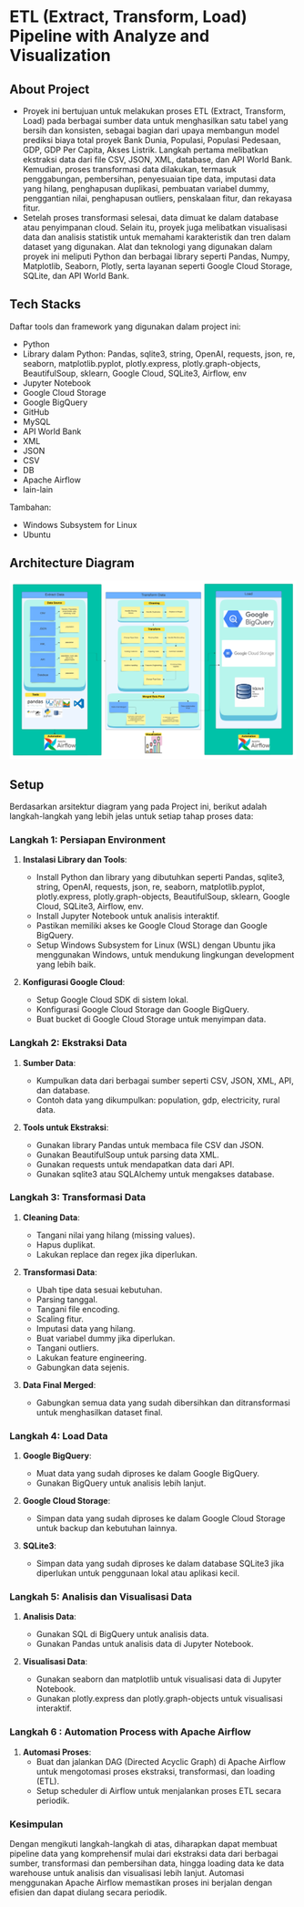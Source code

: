 # ETL (Extract, Transform, Load) Pipeline with Analyze and Visualization

## About Project
- Proyek ini bertujuan untuk melakukan proses ETL (Extract, Transform, Load) pada berbagai sumber data untuk menghasilkan satu tabel yang bersih dan konsisten, sebagai bagian dari upaya membangun model prediksi biaya total proyek Bank Dunia, Populasi, Populasi Pedesaan, GDP, GDP Per Capita, Akses Listrik. Langkah pertama melibatkan ekstraksi data dari file CSV, JSON, XML, database, dan API World Bank. Kemudian, proses transformasi data dilakukan, termasuk penggabungan, pembersihan, penyesuaian tipe data, imputasi data yang hilang, penghapusan duplikasi, pembuatan variabel dummy, penggantian nilai, penghapusan outliers, penskalaan fitur, dan rekayasa fitur.
- Setelah proses transformasi selesai, data dimuat ke dalam database atau penyimpanan cloud. Selain itu, proyek juga melibatkan visualisasi data dan analisis statistik untuk memahami karakteristik dan tren dalam dataset yang digunakan. Alat dan teknologi yang digunakan dalam proyek ini meliputi Python dan berbagai library seperti Pandas, Numpy, Matplotlib, Seaborn, Plotly, serta layanan seperti Google Cloud Storage, SQLite, dan API World Bank.

## Tech Stacks
Daftar tools dan framework yang digunakan dalam project ini:
- Python
- Library dalam Python: Pandas, sqlite3, string, OpenAI, requests, json, re, seaborn, matplotlib.pyplot, plotly.express, plotly.graph-objects, BeautifulSoup, sklearn, Google Cloud, SQLite3, Airflow, env
- Jupyter Notebook
- Google Cloud Storage
- Google BigQuery
- GitHub
- MySQL
- API World Bank
- XML
- JSON 
- CSV
- DB
- Apache Airflow
- lain-lain

Tambahan:
- Windows Subsystem for Linux
- Ubuntu

## Architecture Diagram
![Arsitektur Diagram ETL](Architecture-Diagram-ETL.png)

## Setup 
Berdasarkan arsitektur diagram yang pada Project ini, berikut adalah langkah-langkah yang lebih jelas untuk setiap tahap proses data:

### Langkah 1: Persiapan Environment
1. **Instalasi Library dan Tools**:
   - Install Python dan library yang dibutuhkan seperti Pandas, sqlite3, string, OpenAI, requests, json, re, seaborn, matplotlib.pyplot, plotly.express, plotly.graph-objects, BeautifulSoup, sklearn, Google Cloud, SQLite3, Airflow, env.
   - Install Jupyter Notebook untuk analisis interaktif.
   - Pastikan memiliki akses ke Google Cloud Storage dan Google BigQuery.
   - Setup Windows Subsystem for Linux (WSL) dengan Ubuntu jika menggunakan Windows, untuk mendukung lingkungan development yang lebih baik.

2. **Konfigurasi Google Cloud**:
   - Setup Google Cloud SDK di sistem lokal.
   - Konfigurasi Google Cloud Storage dan Google BigQuery.
   - Buat bucket di Google Cloud Storage untuk menyimpan data.

### Langkah 2: Ekstraksi Data
1. **Sumber Data**:
   - Kumpulkan data dari berbagai sumber seperti CSV, JSON, XML, API, dan database.
   - Contoh data yang dikumpulkan: population, gdp, electricity, rural data.

2. **Tools untuk Ekstraksi**:
   - Gunakan library Pandas untuk membaca file CSV dan JSON.
   - Gunakan BeautifulSoup untuk parsing data XML.
   - Gunakan requests untuk mendapatkan data dari API.
   - Gunakan sqlite3 atau SQLAlchemy untuk mengakses database.

### Langkah 3: Transformasi Data
1. **Cleaning Data**:
   - Tangani nilai yang hilang (missing values).
   - Hapus duplikat.
   - Lakukan replace dan regex jika diperlukan.

2. **Transformasi Data**:
   - Ubah tipe data sesuai kebutuhan.
   - Parsing tanggal.
   - Tangani file encoding.
   - Scaling fitur.
   - Imputasi data yang hilang.
   - Buat variabel dummy jika diperlukan.
   - Tangani outliers.
   - Lakukan feature engineering.
   - Gabungkan data sejenis.

3. **Data Final Merged**:
   - Gabungkan semua data yang sudah dibersihkan dan ditransformasi untuk menghasilkan dataset final.

### Langkah 4: Load Data
1. **Google BigQuery**:
   - Muat data yang sudah diproses ke dalam Google BigQuery.
   - Gunakan BigQuery untuk analisis lebih lanjut.

2. **Google Cloud Storage**:
   - Simpan data yang sudah diproses ke dalam Google Cloud Storage untuk backup dan kebutuhan lainnya.

3. **SQLite3**:
   - Simpan data yang sudah diproses ke dalam database SQLite3 jika diperlukan untuk penggunaan lokal atau aplikasi kecil.

### Langkah 5: Analisis dan Visualisasi Data
1. **Analisis Data**:
   - Gunakan SQL di BigQuery untuk analisis data.
   - Gunakan Pandas untuk analisis data di Jupyter Notebook.

2. **Visualisasi Data**:
   - Gunakan seaborn dan matplotlib untuk visualisasi data di Jupyter Notebook.
   - Gunakan plotly.express dan plotly.graph-objects untuk visualisasi interaktif.

### Langkah 6 : Automation Process with Apache Airflow
1. **Automasi Proses**:
   - Buat dan jalankan DAG (Directed Acyclic Graph) di Apache Airflow untuk mengotomasi proses ekstraksi, transformasi, dan loading (ETL).
   - Setup scheduler di Airflow untuk menjalankan proses ETL secara periodik.

### Kesimpulan
Dengan mengikuti langkah-langkah di atas, diharapkan dapat membuat pipeline data yang komprehensif mulai dari ekstraksi data dari berbagai sumber, transformasi dan pembersihan data, hingga loading data ke data warehouse untuk analisis dan visualisasi lebih lanjut. Automasi menggunakan Apache Airflow memastikan proses ini berjalan dengan efisien dan dapat diulang secara periodik.